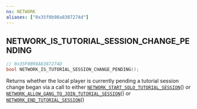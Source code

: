 ```yaml
---
ns: NETWORK
aliases: ["0x35f0b98a8387274d"]
---
```

## NETWORK_IS_TUTORIAL_SESSION_CHANGE_PENDING

```c
// 0x35F0B98A8387274D
bool NETWORK_IS_TUTORIAL_SESSION_CHANGE_PENDING();
```

Returns whether the local player is currently pending a tutorial session change began via a call to either [`NETWORK_START_SOLO_TUTORIAL_SESSION`](#_0x17E0198B3882C2CB)() or [`NETWORK_ALLOW_GANG_TO_JOIN_TUTORIAL_SESSION`](#_0xFB680D403909DC70)() or [`NETWORK_END_TUTORIAL_SESSION`](#_0xD0AFAFF5A51D72F7)()


